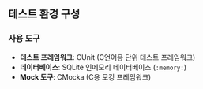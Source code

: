 ## 테스트 환경 구성

### 사용 도구
- **테스트 프레임워크**: CUnit (C언어용 단위 테스트 프레임워크)
- **데이터베이스**: SQLite 인메모리 데이터베이스 (`:memory:`)
- **Mock 도구**: CMocka (C용 모킹 프레임워크)


